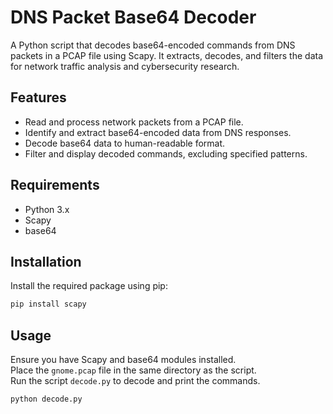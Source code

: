 # DNS Packet Base64 Decoder

A Python script that decodes base64-encoded commands from DNS packets in a PCAP file using Scapy. It extracts, decodes, and filters the data for network traffic analysis and cybersecurity research.

## Features

- Read and process network packets from a PCAP file.
- Identify and extract base64-encoded data from DNS responses.
- Decode base64 data to human-readable format.
- Filter and display decoded commands, excluding specified patterns.

## Requirements

- Python 3.x
- Scapy
- base64

## Installation

Install the required package using pip:
```bash
pip install scapy
```
## Usage

Ensure you have Scapy and base64 modules installed.  
Place the `gnome.pcap` file in the same directory as the script.  
Run the script `decode.py` to decode and print the commands.
```bash
python decode.py
```
